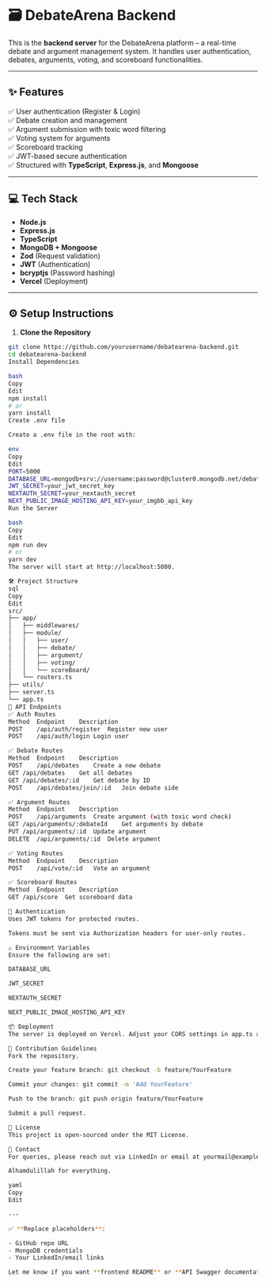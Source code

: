 # 🗃️ DebateArena Backend

This is the **backend server** for the DebateArena platform – a real-time debate and argument management system. It handles user authentication, debates, arguments, voting, and scoreboard functionalities.

---

## ✨ Features

✅ User authentication (Register & Login)  
✅ Debate creation and management  
✅ Argument submission with toxic word filtering  
✅ Voting system for arguments  
✅ Scoreboard tracking  
✅ JWT-based secure authentication  
✅ Structured with **TypeScript**, **Express.js**, and **Mongoose**

---

## 💻 Tech Stack

- **Node.js**
- **Express.js**
- **TypeScript**
- **MongoDB + Mongoose**
- **Zod** (Request validation)
- **JWT** (Authentication)
- **bcryptjs** (Password hashing)
- **Vercel** (Deployment)

---

## ⚙️ Setup Instructions

1. **Clone the Repository**

```bash
git clone https://github.com/yourusername/debatearena-backend.git
cd debatearena-backend
Install Dependencies

bash
Copy
Edit
npm install
# or
yarn install
Create .env file

Create a .env file in the root with:

env
Copy
Edit
PORT=5000
DATABASE_URL=mongodb+srv://username:password@cluster0.mongodb.net/debatearena
JWT_SECRET=your_jwt_secret_key
NEXTAUTH_SECRET=your_nextauth_secret
NEXT_PUBLIC_IMAGE_HOSTING_API_KEY=your_imgbb_api_key
Run the Server

bash
Copy
Edit
npm run dev
# or
yarn dev
The server will start at http://localhost:5000.

🛠️ Project Structure
sql
Copy
Edit
src/
├── app/
│   ├── middlewares/
│   ├── module/
│   │   ├── user/
│   │   ├── debate/
│   │   ├── argument/
│   │   ├── voting/
│   │   └── scoreBoard/
│   └── routers.ts
├── utils/
├── server.ts
└── app.ts
🔌 API Endpoints
✅ Auth Routes
Method	Endpoint	Description
POST	/api/auth/register	Register new user
POST	/api/auth/login	Login user

✅ Debate Routes
Method	Endpoint	Description
POST	/api/debates	Create a new debate
GET	/api/debates	Get all debates
GET	/api/debates/:id	Get debate by ID
POST	/api/debates/join/:id	Join debate side

✅ Argument Routes
Method	Endpoint	Description
POST	/api/arguments	Create argument (with toxic word check)
GET	/api/arguments/:debateId	Get arguments by debate
PUT	/api/arguments/:id	Update argument
DELETE	/api/arguments/:id	Delete argument

✅ Voting Routes
Method	Endpoint	Description
POST	/api/vote/:id	Vote an argument

✅ Scoreboard Routes
Method	Endpoint	Description
GET	/api/score	Get scoreboard data

🔐 Authentication
Uses JWT tokens for protected routes.

Tokens must be sent via Authorization headers for user-only routes.

⚠️ Environment Variables
Ensure the following are set:

DATABASE_URL

JWT_SECRET

NEXTAUTH_SECRET

NEXT_PUBLIC_IMAGE_HOSTING_API_KEY

📦 Deployment
The server is deployed on Vercel. Adjust your CORS settings in app.ts as per frontend deployment URLs.

👥 Contribution Guidelines
Fork the repository.

Create your feature branch: git checkout -b feature/YourFeature

Commit your changes: git commit -m 'Add YourFeature'

Push to the branch: git push origin feature/YourFeature

Submit a pull request.

📄 License
This project is open-sourced under the MIT License.

🤝 Contact
For queries, please reach out via LinkedIn or email at yourmail@example.com.

Alhamdulillah for everything.

yaml
Copy
Edit

---

✅ **Replace placeholders**:

- GitHub repo URL  
- MongoDB credentials  
- Your LinkedIn/email links

Let me know if you want **frontend README** or **API Swagger documentat